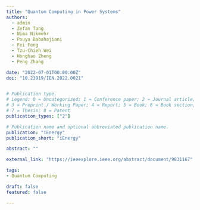 ```yaml
---
title: "Quantum Computing in Power Systems"
authors:
  - admin
  - Zefan Tang
  - Nima Nikmehr
  - Pouya Babahajiani
  - Fei Feng
  - Tzu-Chieh Wei
  - Honghao Zheng
  - Peng Zhang

date: "2022-07-01T00:00:00Z"
doi: "10.23919/IEN.2022.0021"


# Publication type.
# Legend: 0 = Uncategorized; 1 = Conference paper; 2 = Journal article;
# 3 = Preprint / Working Paper; 4 = Report; 5 = Book; 6 = Book section;
# 7 = Thesis; 8 = Patent
publication_types: ["2"]

# Publication name and optional abbreviated publication name.
publication: "iEnergy"
publication_short: "iEnergy"

abstract: ""

external_link: "https://ieeexplore.ieee.org/abstract/document/9831167"

tags:
- Quantum Computing

draft: false
featured: false

---
```

